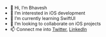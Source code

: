 - 👋 Hi, I’m Bhavesh
- 👀 I’m interested in iOS development
- 🌱 I’m currently learning SwiftUI
- 💞️ I’m looking to collaborate on iOS projects
- 📫 Connect me into [Twitter](https://twitter.com/bhaveshgupta21), [LinkedIn](https://www.linkedin.com/in/knowbhaveshgupta/)

<!---
bhavesh0296/bhavesh0296 is a ✨ special ✨ repository because its `README.md` (this file) appears on your GitHub profile.
You can click the Preview link to take a look at your changes.
--->
